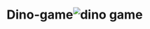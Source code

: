 # Dino-game![dino game](https://user-images.githubusercontent.com/118618087/220920316-a6aeced6-9e73-4268-ac1b-c5c1f455bfb3.png)
